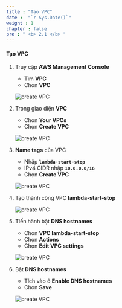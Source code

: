 ```yaml
---
title : "Tạo VPC"
date :  "`r Sys.Date()`" 
weight : 1 
chapter : false
pre : " <b> 2.1 </b> "
---
```


#### Tạo VPC

1. Truy cập **AWS Management Console**

   - Tìm **VPC**
   - Chọn **VPC**

   ![create VPC](/aws-fcj-workshop01/images/2-createVPC/1CreateVPC/0001.png?width=90pc)

2. Trong giao diện **VPC**

   - Chọn **Your VPCs**
   - Chọn **Create VPC**

   ![create VPC](/aws-fcj-workshop01/images/2-createVPC/1CreateVPC/0002.png?width=90pc)

3. **Name tags** của VPC 
   - Nhập **```lambda-start-stop```**
   - IPv4 CIDR nhập **```10.0.0.0/16```**
   - Chọn **Create VPC**

   ![create VPC](/images/2-createVPC/1CreateVPC/0003.png?width=90pc)

4. Tạo thành công VPC **lambda-start-stop**

   ![create VPC](/aws-fcj-workshop01/images/2-createVPC/1CreateVPC/0004.png?width=90pc)

5. Tiến hành bật **DNS hostnames**

   - Chọn **VPC lambda-start-stop**
   - Chọn **Actions**
   - Chọn **Edit VPC settings**
   
   ![create VPC](/aws-fcj-workshop01/images/2-createVPC/1CreateVPC/0005.png?width=90pc)

6. Bật **DNS hostnames**
   - Tích vào ô **Enable DNS hostnames**
   - Chọn **Save**
  
   ![create VPC](/aws-fcj-workshop01/images/2-createVPC/1CreateVPC/0006.png?width=90pc)